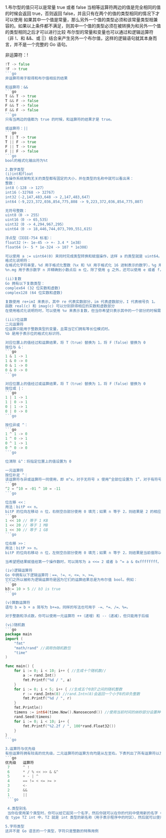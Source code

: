 1.布尔型的值只可以是常量 true 或者 false
当相等运算符两边的值是完全相同的值的时候会返回 true，否则返回 false，并且只有在两个的值的类型相同的情况下才可以使用
如果其中一个值是常量，那么另外一个值的类型必须和该常量类型相兼容的。如果以上条件都不满足，则其中一个值的类型必须在被转换为和另外一个值的类型相同之后才可以进行比较
布尔型的常量和变量也可以通过和逻辑运算符（非 !、和 &&、或 ||）结合来产生另外一个布尔值，这样的逻辑语句就其本身而言，并不是一个完整的 Go 语句。

非运算符：!
```go
!T -> false
!F -> true
```go
非运算符用于取得和布尔值相反的结果

和运算符：&&
```go
T && T -> true
T && F -> false
F && T -> false
F && F -> false
```go
只有当两边的值都为 true 的时候，和运算符的结果才是 true。

或运算符：||
```go
T || T -> true
T || F -> true
F || T -> true
F || F -> false
```go
bool的格式化输出符为%t

2.数字类型
(i)int和float
与操作系统架构无关的类型都有固定的大小，并在类型的名称中就可以看出来：
整数：
int8（-128 -> 127）
int16（-32768 -> 32767）
int32（-2,147,483,648 -> 2,147,483,647）
int64（-9,223,372,036,854,775,808 -> 9,223,372,036,854,775,807）

无符号整数：
uint8（0 -> 255）
uint16（0 -> 65,535）
uint32（0 -> 4,294,967,295）
uint64（0 -> 18,446,744,073,709,551,615）

浮点型（IEEE-754 标准）：
float32（+- 1e-45 -> +- 3.4 * 1e38）
float64（+- 5 * 1e-324 -> 107 * 1e308）

可以使用 a := uint64(0) 来同时完成类型转换和赋值操作，这样 a 的类型就是 uint64。
格式化说明符：
在格式化字符串里，%d 用于格式化整数（%x 和 %X 用于格式化 16 进制表示的数字），%g 用于格式化浮点型（%f 输出浮点数，%e 输出科学计数表示法），%0d 用于规定输出定长的整数，其中开头的数字 0 是必须的。
%n.mg 用于表示数字 n 并精确到小数点后 m 位，除了使用 g 之外，还可以使用 e 或者 f，例如：使用格式化字符串%5.2e 来输出 3.4 的结果为 3.40e+00

(ii)复数
Go 拥有以下复数类型：
complex64 (32 位实数和虚数)
complex128 (64 位实数和虚数)

复数使用 re+imI 来表示，其中 re 代表实数部分，im 代表虚数部分，I 代表根号负 1。
函数 real(c) 和 imag(c) 可以分别获得相应的实数和虚数部分
在使用格式化说明符时，可以使用 %v 来表示复数，但当你希望只表示其中的一个部分的时候需要使用 %f

(iii)位运算
二元运算符
位运算只能用于整数类型的变量，且需当它们拥有等长位模式时。
%b 是用于表示位的格式化标识符。

对应位置上的值经过和运算结果，将 T（true）替换为 1，将 F（false）替换为 0
按位与 &：
```go
1 & 1 -> 1
1 & 0 -> 0
0 & 1 -> 0
0 & 0 -> 0
```go

对应位置上的值经过或运算结果，将 T（true）替换为 1，将 F（false）替换为 0
按位或 |：
```go
1 | 1 -> 1
1 | 0 -> 1
0 | 1 -> 1
0 | 0 -> 0
```go

按位异或 ^：
```go
1 ^ 1 -> 0
1 ^ 0 -> 1
0 ^ 1 -> 1
0 ^ 0 -> 0
```go

位清除 &^：将指定位置上的值设置为 0

一元运算符
按位补足 ^：
该运算符与异或运算符一同使用，即 m^x，对于无符号 x 使用“全部位设置为 1”，对于有符号 x 时使用 m=-1。例如：
```go
^2 = ^10 = -01 ^ 10 = -11
```go

位左移 <<：
用法：bitP << n。
bitP 的位向左移动 n 位，右侧空白部分使用 0 填充；如果 n 等于 2，则结果是 2 的相应倍数，即 2 的 n 次方。例如：
```go
1 << 10 // 等于 1 KB
1 << 20 // 等于 1 MB
1 << 30 // 等于 1 GB
```go

位右移 >>：
用法：bitP >> n。
bitP 的位向右移动 n 位，左侧空白部分使用 0 填充；如果 n 等于 2，则结果是当前值除以 2 的 n 次方。

当希望把结果赋值给第一个操作数时，可以简写为 a <<= 2 或者 b ^= a & 0xffffffff。

(iv)逻辑运算符
Go 中拥有以下逻辑运算符：==、!=、<、<=、>、>=。
它们之所以被称为逻辑运算符是因为它们的运算结果总是为布尔值 bool。例如：
```go
b3:= 10 > 5 // b3 is true
```go

(v)算数运算符
语句 b = b + a 简写为 b+=a，同样的写法也可用于 -=、*=、/=、%=。

对于整数和浮点数，你可以使用一元运算符 ++（递增）和 --（递减），但只能用于后缀

(vi)随机数
```go
package main
import (
    "fmt"
    "math/rand" //调用伪随机数包
    "time"
)

func main() {
    for i := 0; i < 10; i++ { //生成十个随机数//
        a := rand.Int()
        fmt.Printf("%d / ", a)
    }
    for i := 0; i < 5; i++ { //生成五个0到7之间的随机整数 
        r := rand.Intn(8) //rand.Intn(8)会返回一个小于8的非负整数
        fmt.Printf("%d / ", r)
    }
    fmt.Println()
    timens := int64(time.Now().Nanosecond()) //使用当前时间的纳秒部分设置种子确保每次运行生成的数组不同
    rand.Seed(timens)
    for i := 0; i < 10; i++ {
        fmt.Printf("%2.2f / ", 100*rand.Float32())
    }
}
```go

3.运算符与优先级
有些运算符拥有较高的优先级，二元运算符的运算方向均是从左至右。下表列出了所有运算符以及它们的优先级，由上至下代表优先级由高到低：
```go
优先级   运算符
 7      ^ !
 6      * / % << >> & &^
 5      + - | ^
 4      == != < <= >= >
 3      <-
 2      &&
 1      ||
 ```go

 4.类型别名
 当你在使用某个类型时，你可以给它起另一个名字，然后你就可以在你的代码中使用新的名字（用于简化名称或解决名称冲突）。
在 type TZ int 中，TZ 就是 int 类型的新名称（用于表示程序中的时区），然后就可以使用 TZ 来操作 int 类型的数据。

5.字符类型
这并不是 Go 语言的一个类型，字符只是整数的特殊用例